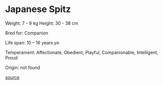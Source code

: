 # Japanese Spitz

Weight: 7 - 9 kg
Height: 30 - 38 cm

Bred for: Companion

Life span: 10 – 16 years yo

Temperament: Affectionate, Obedient, Playful, Companionable, Intelligent, Proud

Origin: not found

[source](https://api.thedogapi.com/v1/breeds/141)
